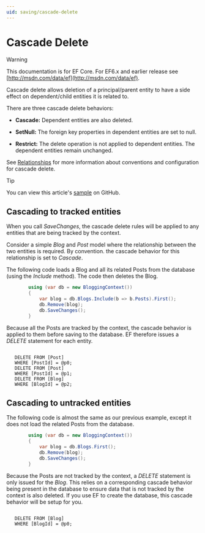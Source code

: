 ```yaml
---
uid: saving/cascade-delete
---
```

# Cascade Delete

> [!WARNING]
> This documentation is for EF Core. For EF6.x and earlier release see [http://msdn.com/data/ef](http://msdn.com/data/ef).

Cascade delete allows deletion of a principal/parent entity to have a side effect on dependent/child entities it is related to.

There are three cascade delete behaviors:
* **Cascade:** Dependent entities are also deleted.

* **SetNull:** The foreign key properties in dependent entities are set to null.

* **Restrict:** The delete operation is not applied to dependent entities. The dependent entities remain unchanged.

See [Relationships](../modeling/relationships.md) for more information about conventions and configuration for cascade delete.

> [!TIP]
> You can view this article's [sample](https://github.com/aspnet/EntityFramework.Docs/tree/master/samples/Saving/Saving/CascadeDelete/) on GitHub.

## Cascading to tracked entities

When you call *SaveChanges*, the cascade delete rules will be applied to any entities that are being tracked by the context.

Consider a simple *Blog* and *Post* model where the relationship between the two entities is required. By convention. the cascade behavior for this relationship is set to *Cascade*.

The following code loads a Blog and all its related Posts from the database (using the *Include* method). The code then deletes the Blog.

<!-- [!code-csharp[Main](samples/Saving/Saving/CascadeDelete/Sample.cs)] -->
````csharp
        using (var db = new BloggingContext())
        {
            var blog = db.Blogs.Include(b => b.Posts).First();
            db.Remove(blog);
            db.SaveChanges();
        }
````

Because all the Posts are tracked by the context, the cascade behavior is applied to them before saving to the database. EF therefore issues a  *DELETE* statement for each entity.

<!-- literal_block"xml:space": "preserve", "classes  "backrefs  "names  "dupnames   -->
````

   DELETE FROM [Post]
   WHERE [PostId] = @p0;
   DELETE FROM [Post]
   WHERE [PostId] = @p1;
   DELETE FROM [Blog]
   WHERE [BlogId] = @p2;
````

## Cascading to untracked entities

The following code is almost the same as our previous example, except it does not load the related Posts from the database.

<!-- [!code-csharp[Main](samples/Saving/Saving/CascadeDelete/Sample.cs)] -->
````csharp
        using (var db = new BloggingContext())
        {
            var blog = db.Blogs.First();
            db.Remove(blog);
            db.SaveChanges();
        }
````

Because the Posts are not tracked by the context, a *DELETE* statement is only issued for the *Blog*. This relies on a corresponding cascade behavior being present in the database to ensure data that is not tracked by the context is also deleted. If you use EF to create the database, this cascade behavior will be setup for you.

<!-- literal_block"xml:space": "preserve", "classes  "backrefs  "names  "dupnames   -->
````

   DELETE FROM [Blog]
   WHERE [BlogId] = @p0;
````
